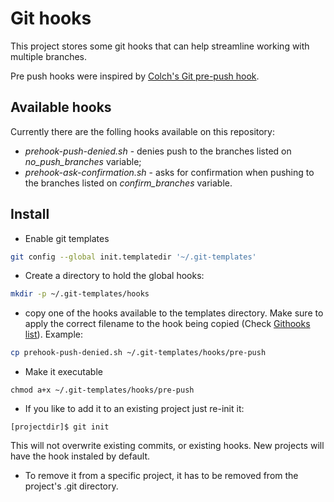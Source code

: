 # Git hooks
This project stores some git hooks that can help streamline working with multiple branches.

Pre push hooks were inspired by [Colch's Git pre-push hook](https://gist.github.com/ColCh/9d48693276aac50cac37a9fce23f9bda).

## Available hooks 
Currently there are the folling hooks available on this repository: 

* *prehook-push-denied.sh* - denies push to the branches listed on *no\_push\_branches* variable; 
* *prehook-ask-confirmation.sh* - asks for confirmation when pushing to the branches listed on *confirm_branches* variable. 


## Install

* Enable git templates

```bash
git config --global init.templatedir '~/.git-templates'

```

* Create a directory to hold the global hooks:

```bash
mkdir -p ~/.git-templates/hooks
```

* copy one of the hooks available to the templates directory. Make sure to apply the correct filename to the hook being copied (Check [Githooks list](https://git-scm.com/docs/githooks)).
Example: 

```bash
cp prehook-push-denied.sh ~/.git-templates/hooks/pre-push
```

* Make it executable

```
chmod a+x ~/.git-templates/hooks/pre-push
```

* If you like to add it to an existing project just re-init it: 

`[projectdir]$ git init`

This will not overwrite existing commits, or existing hooks.
New projects will have the hook instaled by default. 

* To remove it from a specific project, it has to be removed from the project's .git directory. 

